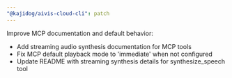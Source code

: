 ```yaml
---
"@kajidog/aivis-cloud-cli": patch
---
```


Improve MCP documentation and default behavior:
- Add streaming audio synthesis documentation for MCP tools
- Fix MCP default playback mode to 'immediate' when not configured  
- Update README with streaming synthesis details for synthesize_speech tool